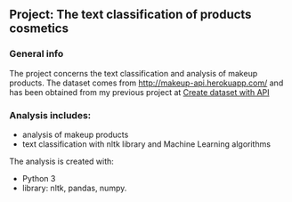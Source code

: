 
## Project: The text classification of products cosmetics 
### General info

The project concerns the text classification and analysis of makeup products. The dataset comes from http://makeup-api.herokuapp.com/ and has been obtained from my previous project at [Create dataset with API](https://github.com/aniass/Create-dataset-with-API)

### Analysis includes:
* analysis of makeup products
* text classification with nltk library and Machine Learning algorithms

The analysis is created with:

* Python 3
* library: nltk, pandas, numpy.
